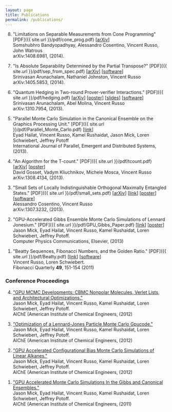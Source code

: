 ```yaml
---
layout: page
title: Publications
permalink: /publications/
---
```


<script>
  (function(i,s,o,g,r,a,m){i['GoogleAnalyticsObject']=r;i[r]=i[r]||function(){
  (i[r].q=i[r].q||[]).push(arguments)},i[r].l=1*new Date();a=s.createElement(o),
  m=s.getElementsByTagName(o)[0];a.async=1;a.src=g;m.parentNode.insertBefore(a,m)
  })(window,document,'script','//www.google-analytics.com/analytics.js','ga');

  ga('create', 'UA-59145213-1', 'auto');
  ga('send', 'pageview');

</script>

<OL reversed>

<!--

<LI>
UPB?
<LI>

-->

<LI> 
"Limitations on Separable Measurements from Cone Programming" [PDF]({{ site.url }}/pdf/cone_prog.pdf) [<A HREF="http://arxiv.org/abs/1408.6981">arXiv</A>] <br> 
Somshubhro Bandyopadhyay, Alessandro Cosentino, Vincent Russo, John Watrous <br>
arXiv:1408.6981, (2014).<p>
</LI>

<LI> 
"Is Absolute Separability Determined by the Partial Transpose?" [PDF]({{ site.url }}/pdf/sep_from_spec.pdf) [<A HREF="http://arxiv.org/abs/1405.5853">arXiv</A>] [<A HREF="https://vprusso@bitbucket.org/vprusso/sep-from-spec-software.git">software</A>] <br> 
Srinivasan Arunachalam, Nathaniel Johnston, Vincent Russo <br>
arXiv:1405.5853, (2014).<p>
</LI>

<LI> 
"Quantum Hedging in Two-round Prover-verifier Interactions." [PDF]({{ site.url }}/pdf/hedging.pdf) [<A HREF="http://arxiv.org/abs/1310.7954">arXiv</A>] [<A HREF="posters/Quantum_Hedging.pdf">poster</A>] [<A HREF="presentations/Hedging_Bets.pdf">slides</A>] [<A HREF="https://bitbucket.org/vprusso/quantum-hedging">software</A>] <br> 
Srinivasan Arunachalam, Abel Molina, Vincent Russo <br>
arXiv:1310.7954, (2013).<p>
</LI>

<LI> 
"Parallel Monte Carlo Simulation in the Canonical Ensemble on the Graphics Processing Unit." [PDF]({{ site.url }}/pdf/Parallel_Monte_Carlo.pdf) [<A HREF="http://www.tandfonline.com/doi/full/10.1080/17445760.2013.833617">link</A>] <br> 
Eyad Hailat, Vincent Russo, Kamel Rushaidat, Jason Mick, Loren Schwiebert, Jeffrey Potoff <br>
International Journal of Parallel, Emergent and Distributed Systems, (2013).<p>
</LI>


<LI> 
"An Algorithm for the T-count." [PDF]({{ site.url }}/pdf/tcount.pdf) [<A HREF="http://arxiv-web3.library.cornell.edu/abs/1308.4134">arXiv</A>] [<A HREF="posters/T_Count.pdf">poster</A>] <br> 
David Gosset, Vadym Kliuchnikov, Michele Mosca, Vincent Russo <br>
arXiv:1308.4134, (2013).<p>
</LI>


<LI> 
"Small Sets of Locally Indistinguishable Orthogonal Maximally Entangled States." [PDF]({{ site.url }}/pdf/small_sets.pdf) [<A HREF=http://arxiv.org/pdf/1307.3232v1.pdf">arXiv</A>] [<A HREF="http://www.rintonpress.com/journals/qiconline.html#v14n1314">link</A>]  [<A HREF="posters/LOCC_Indist.pdf">poster</A>] [<A HREF="https://bitbucket.org/acosenti/ppt-sdp-paper">software</A>]<br>
Alessandro Cosentino, Vincent Russo <br>
arXiv:1307.3232, (2013).<p>
</LI>


<li>
"GPU-Accelerated Gibbs Ensemble Monte Carlo Simulations of Lennard Jonesium." [PDF]({{ site.url }}/pdf/GPU_Gibbs_Paper.pdf) [<A HREF="http://www.sciencedirect.com/science/article/pii/S0010465513002270#">link</A>] [<A HREF="posters/GPU_Poster.pdf">poster</A>]   <br>
Jason Mick, Eyad Hailat, Vincent Russo, Kamel Rushaidat, Loren Schwiebert, Jeffrey Potoff.<br>
Computer Physics Communications, Elsevier, (2013)<p>
</li>

<li>
"Beatty Sequences, Fibonacci Numbers, and the Golden Ratio." [PDF]({{ site.url }}/pdf/Beatty.pdf) [<A HREF="http://www.fq.math.ca/Papers/49-2/RussoSchwiebert.pdf">link</A>] [<A HREF="https://bitbucket.org/vprusso/swappage_problem">software</A>]  <br>
Vincent Russo, Loren Schwiebert.<br>
Fibonacci Quarterly <strong>49</strong>, 151-154 (2011)<p>
</li>

</OL>

<h3>Conference Proceedings</h3>

<OL reversed>

<li>
<a href="http://www3.aiche.org/Proceedings/Abstract.aspx?PaperID=284448">"GPU MCMC Developments: CBMC Nonpolar Molecules, Verlet Lists, and Architectural Optimizations."</a> <br>
Jason Mick, Eyad Hailat, Vincent Russo, Kamel Rushaidat, Loren Schwiebert, Jeffrey Potoff.<br>
AIChE (American Institute of Chemical Engineers, (2012)<p>
</li>

<li>
<a href="http://www3.aiche.org/Proceedings/Abstract.aspx?PaperID=283934">"Optimization of a Lennard-Jones Particle Monte Carlo Gpucode."</a> <br>
Jason Mick, Eyad Hailat, Vincent Russo, Kamel Rushaidat, Loren Schwiebert, Jeffrey Potoff.<br>
AIChE (American Institute of Chemical Engineers, (2012)<p>
</li>

<li>
<a href="http://www3.aiche.org/Proceedings/Abstract.aspx?PaperID=283711">"GPU Accelerated Configurational Bias Monte Carlo Simulations of Linear Alkanes."</a> <br>
Jason Mick, Eyad Hailat, Vincent Russo, Kamel Rushaidat, Loren Schwiebert, Jeffrey Potoff.<br>
AIChE (American Institute of Chemical Engineers, (2012)<p>
</li>

<li>
<a href="http://www3.aiche.org/Proceedings/Abstract.aspx?PaperID=235324">"GPU Accelerated Monte Carlo Simulations In the Gibbs and Canonical Ensembles."</a> <br>
Jason Mick, Eyad Hailat, Vincent Russo, Kamel Rushaidat, Loren Schwiebert, Jeffrey Potoff.<br>
AIChE (American Institute of Chemical Engineers, (2011)<p>
</li>

</OL>


